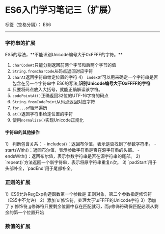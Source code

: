 ﻿# ES6入门学习笔记三（扩展）

标签（空格分隔）： ES6

---

<h3>字符串的扩展</h3>
ES5的写法，**不能识别Unicode编号大于0xFFFF的字符。**

1) `charCodeAt`只能分别返回前两个字节和后两个字节的值
2) `String.fromCharCode`从码点返回对应字符
3) `charAt`返回字符串给定位置的字符
4） `indexOf`可以用来确定一个字符串是否包含在另一个字符串中
ES6的写法,**识别Unicode编号大于0xFFFF的字符**
1) 只要将码点放入大括号，就能正确解读该字符。
2) `codePointAt()`正确返回32位的UTF-16字符的码点
3) `String.fromCodePoint`从码点返回对应字符
4) `for...of`循环遍历
5) `at()`返回字符串给定位置的字符
6) 使用`normalize()`实现Unicode正规化 

<h4>字符串的其他操作</h4>
1） 判断包含关系：
- includes()：返回布尔值，表示是否找到了参数字符串。
- startsWith()：返回布尔值，表示参数字符串是否在源字符串的头部。
- endsWith()：返回布尔值，表示参数字符串是否在源字符串的尾部。
2) `repeat()`方法返回一个新字符串，表示将原字符串重复n次。
3) `padStart`用于头部补全，`padEnd`用于尾部补全。
<h3>正则的扩展</h3>
1）ES6允许RegExp构造函数第一个参数是 正则对象，第二个参数指定修饰符（ES5中不允许）
2）添加`u`修饰符，处理大于\uFFFF的Unicode字符
3）添加了`y`修饰符,g修饰符只要剩余位置中存在匹配就可，而y修饰符确保匹配必须从剩余的第一个位置开始
<h3>数值的扩展</h3>